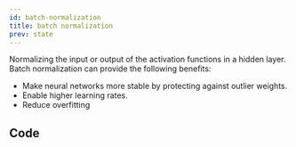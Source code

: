 ```yaml
---
id: batch-normalization
title: batch normalization
prev: state
---
```


Normalizing the input or output of the activation functions in a hidden layer. Batch normalization can provide the following benefits:

- Make neural networks more stable by protecting against outlier weights.
- Enable higher learning rates.
- Reduce overfitting

## Code